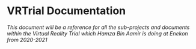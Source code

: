 # VRTrial Documentation
*This document will be a reference for all the sub-projects and documents within the Virtual Reality Trial which Hamza Bin Aamir is doing at Enekon from 2020-2021*
